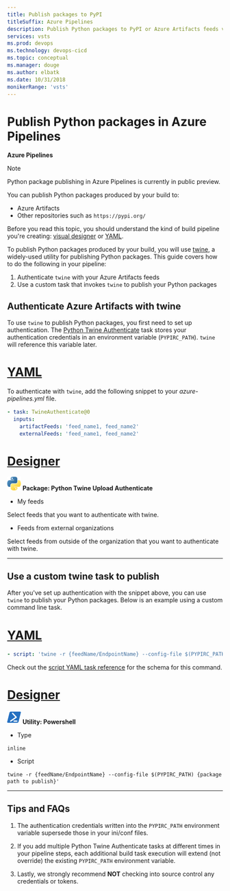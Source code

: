 ```yaml
---
title: Publish packages to PyPI
titleSuffix: Azure Pipelines
description: Publish Python packages to PyPI or Azure Artifacts feeds via builds with Azure Pipelines
services: vsts
ms.prod: devops
ms.technology: devops-cicd
ms.topic: conceptual
ms.manager: douge
ms.author: elbatk
ms.date: 10/31/2018
monikerRange: 'vsts'
---
```


# Publish Python packages in Azure Pipelines

**Azure Pipelines**

> [!NOTE]
> Python package publishing in Azure Pipelines is currently in public preview.

You can publish Python packages produced by your build to:

* Azure Artifacts
* Other repositories such as `https://pypi.org/`

Before you read this topic, you should understand the kind of build pipeline you're creating: [visual designer](../get-started-designer.md) or [YAML](../get-started-yaml.md).

To publish Python packages produced by your build, you will use [twine](https://pypi.org/project/twine/), a widely-used utility for publishing Python packages. This guide covers how to do the following in your pipeline:

1. Authenticate `twine` with your Azure Artifacts feeds
2. Use a custom task that invokes `twine` to publish your Python packages

## Authenticate Azure Artifacts with twine

To use `twine` to publish Python packages, you first need to set up authentication. The [Python Twine Authenticate](../tasks/package/twine-authenticate.md) task stores your authentication credentials in an environment variable (`PYPIRC_PATH`). `twine` will reference this variable later.

# [YAML](#tab/yaml)

To authenticate with `twine`, add the following snippet to your _azure-pipelines.yml_ file.

```yaml
- task: TwineAuthenticate@0
  inputs:
    artifactFeeds: 'feed_name1, feed_name2'
    externalFeeds: 'feed_name1, feed_name2'
```

# [Designer](#tab/designer)

![icon](../tasks/package/_img/python-twine-authenticate.png) **Package: Python Twine Upload Authenticate**

* My feeds 

Select feeds that you want to authenticate with twine.

* Feeds from external organizations

Select feeds from outside of the organization that you want to authenticate with twine.

---

## Use a custom twine task to publish

After you've set up authentication with the snippet above, you can use `twine` to publish your Python packages. Below is an example using a custom command line task.

# [YAML](#tab/yaml)

```yaml
- script: 'twine -r {feedName/EndpointName} --config-file $(PYPIRC_PATH) {package path to publish}'
```

Check out the [script YAML task reference](../yaml-schema.md#script) for the schema for this command.

# [Designer](#tab/designer)

![icon](../tasks/utility/_img/powershell.png) **Utility: Powershell**

* Type

 ```
inline
```
* Script

 ```
twine -r {feedName/EndpointName} --config-file $(PYPIRC_PATH) {package path to publish}'
```

---

## Tips and FAQs

1. The authentication credentials written into the `PYPIRC_PATH` environment variable supersede those in your ini/conf files. 

1. If you add multiple Python Twine Authenticate tasks at different times in your pipeline steps, each additional build task execution will extend (not override) the existing `PYPIRC_PATH` environment variable.

1. Lastly, we strongly recommend **NOT** checking into source control any credentials or tokens.

